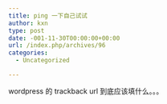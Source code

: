 ```yaml
---
title: ping 一下自己试试
author: kxn
type: post
date: -001-11-30T00:00:00+00:00
url: /index.php/archives/96
categories:
  - Uncategorized

---
```

wordpress 的 trackback url 到底应该填什么。。。